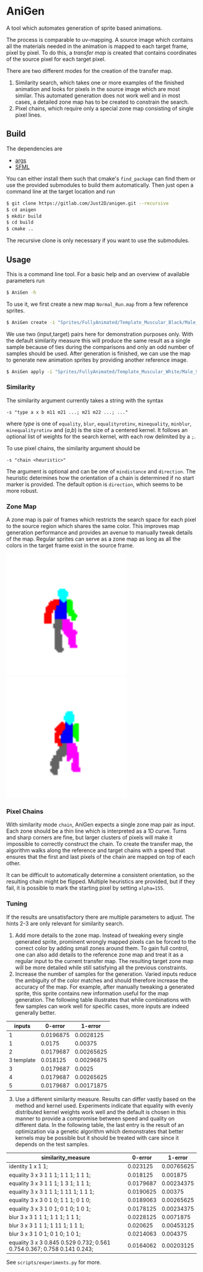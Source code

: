 # AniGen
A tool which automates generation of sprite based animations.

The process is comparable to uv-mapping. A source image which contains all the materials needed in the animation is mapped to each target frame, pixel by pixel. To do this, a *transfer map* is created that contains coordinates of the source pixel for each target pixel.

There are two different modes for the creation of the transfer map.

1. Similarity search, which takes one or more examples of the finished animation and looks for pixels in the source image which are most similar. This automated generation does not work well and in most cases, a detailed zone map has to be created to constrain the search.
2. Pixel chains, which require only a special zone map consisting of single pixel lines.

## Build
The dependencies are
* [args](https://github.com/Taywee/args)
* [SFML](https://www.sfml-dev.org/index.php)

You can either install them such that cmake's `find_package` can find them or use the provided submodules to build them automatically.
Then just open a command line at the target location and run
```sh
$ git clone https://gitlab.com/Just2D/anigen.git --recursive
$ cd anigen
$ mkdir build
$ cd build
$ cmake ..
```
The recursive clone is only necessary if you want to use the submodules.

## Usage
This is a command line tool. For a basic help and an overview of available parameters run
```sh
$ AniGen -h
```
To use it, we first create a new map `Normal_Run.map` from a few reference sprites.
```sh
$ AniGen create -i "Sprites/FullyAnimated/Template_Muscular_Black/Male_Skin_Muscular_Black_Combat_Hit.png" -t  "Sprites/FullyAnimated/Template_Muscular_Black/Male_Skin_Muscular_Black_Normal_Run.png" -i "Sprites/FullyAnimated/Template_Muscular_BrownLight/Male_Skin_BrownLight_Combat_Hit.png" -t "Sprites/FullyAnimated/Template_Muscular_BrownLight/Male_Skin_BrownLight_Normal_Run.png" -o "Normal_Run.map" -m 8
```

We use two (input,target) pairs here for demonstration purposes only. With the default similarity measure this will produce the same result as a single sample because of ties during the comparisons and only an odd number of samples should be used.
After generation is finished, we can use the map to generate new animation sprites by providing another reference image.
```sh
$ AniGen apply -i "Sprites/FullyAnimated/Template_Muscular_White/Male_Skin_White_Combat_Hit.png" -t "Normal_Run.map" -o "Template_Muscular_White"
```

### Similarity
The similarity argument currently takes a string with the syntax
```
-s "type a x b m11 m21 ...; m21 m22 ...; ..."
```
where *type* is one of `equality`, `blur`, `equalityrotinv`, `minequality`, `minblur`, `minequalityrotinv`  and (*a*,*b*) is the size of a centered kernel.
It follows an optional list of weights for the search kernel, with each row delimited by a `;`.

To use pixel chains, the similarity argument should be
```
-s "chain <heuristic>"
```
The <heuristic> argument is optional and can be one of `mindistance` and `direction`. The heuristic determines how the orientation of a chain is determined if no start marker is provided. The default option is `direction`, which seems to be more robust.

### Zone Map
A zone map is pair of frames which restricts the search space for each pixel to the source region which shares the same color.
This improves map generation performance and provides an avenue to manually tweak details of the map.
Regular sprites can serve as a zone map as long as all the colors in the target frame exist in the source frame. 

<img src="/Sprites/Demo/Mask_Combat_Hit.png"  width="320" height="320"><img src="/Sprites/Demo/Mask_Block_1H_Rtrn.png"  width="320" height="320">

### Pixel Chains
With similarity mode `chain`, AniGen expects a single zone map pair as input. Each zone should be a thin line which is interpreted as a 1D curve. Turns and sharp corners are fine, but larger clusters of pixels will make it impossible to correctly construct the chain. To create the transfer map, the algorithm walks along the reference and target chains with a speed that ensures that the first and last pixels of the chain are mapped on top of each other.

It can be difficult to automatically determine a consistent orientation, so the resulting chain might be flipped. Multiple heuristics are provided, but if they fail, it is possible to mark the starting pixel by setting `alpha=155`.

### Tuning
If the results are unsatisfactory there are multiple parameters to adjust. The hints 2-3 are only relevant for similarity search.
1. Add more details to the zone map. Instead of tweaking every single generated sprite, prominent wrongly mapped pixels can be forced to the correct color by adding small zones around them.
To gain full control, one can also add details to the reference zone map and treat it as a regular input to the current transfer map. The resulting target zone map will be more detailed while still satisfying all the previous constraints.
2. Increase the number of samples for the generation. Varied inputs reduce the ambiguity of the color matches and should therefore increase the accuracy of the map. For example, after manually tweaking a generated sprite, this sprite contains new information useful for the map generation. The following table illustrates that while combinations with few samples can work well for specific cases, more inputs are indeed generally better.

|    inputs    |  0-error  |  1-error   |
|------------|-----------|------------|
|     1      | 0.0196875 | 0.0028125  |
|     1      |   0.0175  |  0.00375   |
|     2      | 0.0179687 | 0.00265625 |
| 3 template |  0.018125 | 0.00296875 |
|     3      | 0.0179687 |   0.0025   |
|     4      | 0.0179687 | 0.00265625 |
|     5      | 0.0179687 | 0.00171875 |

3. Use a different similarity measure. Results can differ vastly based on the method and kernel used. Experiments indicate that equality with evenly distributed kernel weights work well and the default is chosen in this manner to provide a compromise between speed and quality on different data. In the following table, the last entry is the result of an optimization via a genetic algorithm which demonstrates that better kernels may be possible but it should be treated with care since it depends on the test samples.

|                                   similarity_measure                    |  0-error  |  1-error   |
|-------------------------------------------------------------------------|-----------|------------|
|                            identity 1 x 1 1;                            |  0.023125 | 0.00765625 |
|                   equality 3 x 3 1 1 1; 1 1 1; 1 1 1;                   |  0.018125 |  0.001875  |
|                   equality 3 x 3 1 1 1; 1 3 1; 1 1 1;                   | 0.0179687 | 0.00234375 |
|                   equality 3 x 3 1 1 1; 1 11 1; 1 1 1;                  | 0.0190625 |  0.00375   |
|                   equality 3 x 3 0 1 0; 1 1 1; 0 1 0;                   | 0.0189063 | 0.00265625 |
|                   equality 3 x 3 1 0 1; 0 1 0; 1 0 1;                   | 0.0178125 | 0.00234375 |
|                     blur 3 x 3 1 1 1; 1 1 1; 1 1 1;                     | 0.0228125 | 0.0071875  |
|                     blur 3 x 3 1 1 1; 1 11 1; 1 1 1;                    |  0.020625 | 0.00453125 |
|                     blur 3 x 3 1 0 1; 0 1 0; 1 0 1;                     | 0.0214063 |  0.004375  |
| equality 3 x 3 0.845 0.529 0.732; 0.561 0.754 0.367; 0.758 0.141 0.243; | 0.0164062 | 0.00203125 |

See `scripts/experiments.py` for more.

